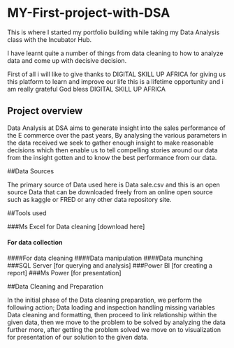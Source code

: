# MY-First-project-with-DSA

This is where I started my portfolio building while taking my Data Analysis class with the Incubator Hub.

I have learnt quite a number of things from data cleaning to how to analyze data and come up with decisive decision.

First of all i will like to give thanks to DIGITAL SKILL UP AFRICA for giving us this platform to learn and improve our life this is a lifetime opportunity and i am really grateful God bless DIGITAL SKILL UP AFRICA
## Project	 overview

Data Analysis at DSA aims to generate insight into the sales performance of the E commerce over the past years, By analysing the various parameters in the data received we seek to gather enough insight to make reasonable decisions which then enable us to tell compelling stories around our data from the insight gotten and to know the best performance from our data.	

##Data Sources

The primary source of Data used here is Data sale.csv and this is an open source Data that can be downloaded freely from an online open source such as kaggle or FRED or any other data repository site.

##Tools used

###Ms Excel for Data cleaning [download here]
#### For data collection
####For data cleaning
####Data manipulation
####Data munching
###SQL Server [for querying and analysis]
###Power BI [for creating a report]
###Ms Power [for presentation]

##Data Cleaning and Preparation

In the initial phase of the Data cleaning preparation, we perform the following action; Data loading and inspection handling missing variables Data cleaning and formatting, then proceed to link relationship within the given data, then we move to the problem to be solved by analyzing the data further more, after getting the problem solved we move on to visualization for presentation of our solution to the given data.
						




